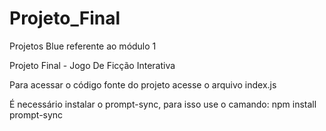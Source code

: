 # Projeto_Final
Projetos Blue referente ao módulo 1

Projeto Final - Jogo De Ficção Interativa

Para acessar o código fonte do projeto acesse o arquivo index.js

É necessário instalar o prompt-sync, para isso use o camando: npm install prompt-sync

